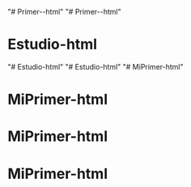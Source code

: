"# Primer--html" 
"# Primer--html" 
# Estudio-html
"# Estudio-html" 
"# Estudio-html" 
"# MiPrimer-html" 
# MiPrimer-html
# MiPrimer-html
# MiPrimer-html
